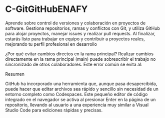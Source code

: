 # C-GitGitHubENAFY

Aprende sobre control de versiones y colaboración en proyectos de software. Gestiona repositorios, ramas y conflictos con Git, y utiliza GitHub para alojar proyectos, manejar issues y realizar pull requests. Al finalizar, estarás listo para trabajar en equipo y contribuir a proyectos reales, mejorando tu perfil profesional en desarrollo 

¿Por qué evitar cambios directos en la rama principal?
Realizar cambios directamente en la rama principal (main) puede sobrescribir el trabajo no sincronizado de otros colaboradores. Este error común se evita al:

Resumen

GitHub ha incorporado una herramienta que, aunque pasa desapercibida, puede hacer que editar archivos sea rápido y sencillo sin necesidad de un entorno completo como Codespaces. Este pequeño editor de código integrado en el navegador se activa al presionar Enter en la página de un repositorio, llevando al usuario a una experiencia muy similar a Visual Studio Code para ediciones rápidas y precisas.